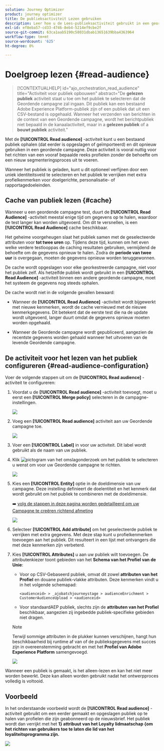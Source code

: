 ```yaml
---
solution: Journey Optimizer
product: journey optimizer
title: De publieksactiviteit Lezen gebruiken
description: Leer hoe u de Lees-publieksactiviteit gebruikt in een geordende campagne
exl-id: ef8eba57-cd33-4746-8eb4-5214ef9cbe2f
source-git-commit: 63ca1aab5190c58031dbab13651639bba4363964
workflow-type: tm+mt
source-wordcount: '625'
ht-degree: 0%

---
```



# Doelgroep lezen {#read-audience}

>[!CONTEXTUALHELP]
>id="ajo_orchestration_read_audience"
>title="Activiteit voor publiek opbouwen"
>abstract="De **gelezen publiek** activiteit staat u toe om het publiek te selecteren dat de Geordende campagne zal ingaan. Dit publiek kan een bestaand Adobe Experience Platform-publiek zijn of een publiek dat uit een CSV-bestand is opgehaald. Wanneer het verzenden van berichten in de context van een Geordende campagne, wordt het berichtpubliek niet bepaald in de kanaalactiviteit, maar in a **gelezen publiek** of a **bouwt publiek** activiteit."

Met de **[!UICONTROL Read audience]** -activiteit kunt u een bestaand publiek ophalen (dat eerder is opgeslagen of geïmporteerd) en dit opnieuw gebruiken in een geordende campagne. Deze activiteit is vooral nuttig voor het richten van een vooraf bepaalde reeks profielen zonder de behoefte om een nieuw segmenteringsproces uit te voeren.

Wanneer het publiek is geladen, kunt u dit optioneel verfijnen door een uniek identiteitsveld te selecteren en het publiek te verrijken met extra profielkenmerken voor doelgerichte, personalisatie- of rapportagedoeleinden.

## Cache van publiek lezen {#cache}

Wanneer u een geordende campagne test, duurt de **[!UICONTROL Read Audience]** -activiteit meestal enige tijd om gegevens op te halen, waardoor de test langer kan worden uitgevoerd. Om dit te versnellen, is een **[!UICONTROL Read Audience]** cache beschikbaar.

Het geheime voorgeheugen slaat het publiek samen met de geselecteerde attributen voor **tot twee uren** op. Tijdens deze tijd, kunnen om het even welke verdere testlooppas de caching resultaten gebruiken, vermijdend de behoefte om de gegevens opnieuw te halen. Zodra de **periode van twee uur** is overgegaan, moeten de gegevens opnieuw worden teruggewonnen.

De cache wordt opgeslagen voor elke georkestreerde campagne, niet voor het publiek zelf. Als hetzelfde publiek wordt gebruikt in een **[!UICONTROL Read Audience]** -activiteit binnen een andere geordende campagne, moet het systeem de gegevens nog steeds ophalen.

De cache wordt niet in de volgende gevallen bewaard:

* Wanneer de **[!UICONTROL Read Audience]** -activiteit wordt bijgewerkt met nieuwe kenmerken, wordt de cache vernieuwd met de nieuwe kenmerkgegevens. Dit betekent dat de eerste test die na de update wordt uitgevoerd, langer duurt omdat de gegevens opnieuw moeten worden opgehaald.

* Wanneer de Geordende campagne wordt gepubliceerd, aangezien de recentste gegevens worden gehaald wanneer het uitvoeren van de levende Geordende campagne.

## De activiteit voor het lezen van het publiek configureren {#read-audience-configuration}

Voer de volgende stappen uit om de **[!UICONTROL Read audience]** -activiteit te configureren:

1. Voordat u de **[!UICONTROL Read audience]** -activiteit toevoegt, moet u eerst een **[!UICONTROL Merge policy]** selecteren in de campagne-instellingen.

   ![](../assets/read-audience-6.png)

1. Voeg een **[!UICONTROL Read audience]** activiteit aan uw Geordende campagne toe.

   ![](../assets/read-audience-1.png)

1. Voer een **[!UICONTROL Label]** in voor uw activiteit. Dit label wordt gebruikt als de naam van uw publiek.

1. Klik ![ pictogram van het omslagonderzoek ](../assets/do-not-localize/folder-search.svg) om het publiek te selecteren u wenst om voor uw Geordende campagne te richten.

   ![](../assets/read-audience-2.png)

1. Kies een **[!UICONTROL Entity&#x200B;]** optie in de doeldimensie van uw campagne. Deze instelling definieert de doelentiteit en het kenmerk dat wordt gebruikt om het publiek te combineren met de doeldimensie.

   ➡️ [ volg de stappen in deze pagina worden gedetailleerd om uw Campagne te creëren richtend afmeting ](../target-dimension.md)

   ![](../assets/read-audience-3.png)

1. Selecteer **[!UICONTROL Add attribute]** om het geselecteerde publiek te verrijken met extra gegevens. Met deze stap kunt u profielkenmerken toevoegen aan het publiek. Dit resulteert in een lijst met ontvangers die met deze kenmerken zijn verbeterd.

1. Kies **[!UICONTROL Attributes]** u aan uw publiek wilt toevoegen. De attributenkiezer toont gebieden van het **Schema van het Profiel van de Unie**:

   * Voor op CSV-Gebaseerd publiek, omvat dit zowel **attributen van het Profiel** en douane publiek-vlakke attributen. Deze kenmerken vindt u in het volgende schemapad:

     `<audienceid> > _ajobatchjourneystage > audienceEnrichment > CustomerAudienceUpload > <audienceid>`

   * Voor standaardAEP publiek, slechts zijn de **attributen van het Profiel** beschikbaar, aangezien zij ingebedde publiek-specifieke gebieden niet dragen.

   >[!NOTE]
   >
   > Terwijl sommige attributen in de plukker kunnen verschijnen, hangt hun beschikbaarheid bij runtime af van of de publieksgegevens met succes zijn in overeenstemming gebracht en met het **Profiel van Adobe Experience Platform** samengevoegd.

   ![](../assets/read-audience-4.png)

Wanneer een publiek is gemaakt, is het alleen-lezen en kan het niet meer worden bewerkt. Deze kan alleen worden gebruikt nadat het ontwerpproces volledig is voltooid.

## Voorbeeld

In het onderstaande voorbeeld wordt de **[!UICONTROL Read audience]** -activiteit gebruikt om een eerder gemaakt en opgeslagen publiek op te halen van profielen die zijn geabonneerd op de nieuwsbrief. Het publiek wordt dan verrijkt met het **1} attribuut van het Loyalty lidmaatschap {om het richten van gebruikers toe te laten die lid van het loyaliteitsprogramma zijn.**

![](../assets/read-audience-5.png)
